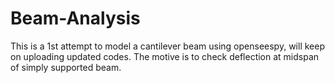 # Beam-Analysis
This is a 1st attempt to model a cantilever beam using openseespy, will keep on uploading updated codes. 
The motive is to check deflection at midspan of simply supported beam.  
